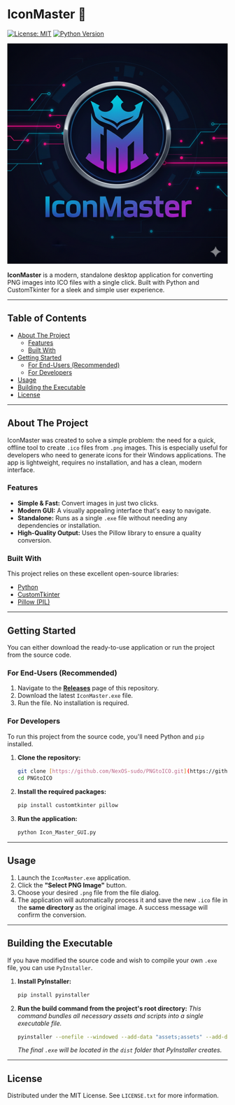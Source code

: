 # IconMaster 🎨

[![License: MIT](https://img.shields.io/badge/License-MIT-yellow.svg)](https://opensource.org/licenses/MIT)
[![Python Version](https://img.shields.io/badge/python-3.8%2B-blue.svg)](https://www.python.org/downloads/)

![IconMaster Project Logo](IconMaster-Logo.jpg)

**IconMaster** is a modern, standalone desktop application for converting PNG images into ICO files with a single click. Built with Python and CustomTkinter for a sleek and simple user experience.

---

## Table of Contents

- [About The Project](#about-the-project)
  - [Features](#features)
  - [Built With](#built-with)
- [Getting Started](#getting-started)
  - [For End-Users (Recommended)](#for-end-users-recommended)
  - [For Developers](#for-developers)
- [Usage](#usage)
- [Building the Executable](#building-the-executable)
- [License](#license)

---

## About The Project

IconMaster was created to solve a simple problem: the need for a quick, offline tool to create `.ico` files from `.png` images. This is especially useful for developers who need to generate icons for their Windows applications. The app is lightweight, requires no installation, and has a clean, modern interface.

### Features

* **Simple & Fast:** Convert images in just two clicks.
* **Modern GUI:** A visually appealing interface that's easy to navigate.
* **Standalone:** Runs as a single `.exe` file without needing any dependencies or installation.
* **High-Quality Output:** Uses the Pillow library to ensure a quality conversion.

### Built With

This project relies on these excellent open-source libraries:

* [Python](https://www.python.org/)
* [CustomTkinter](https://github.com/TomSchimansky/CustomTkinter)
* [Pillow (PIL)](https://python-pillow.org/)

---

## Getting Started

You can either download the ready-to-use application or run the project from the source code.

### For End-Users (Recommended)

1.  Navigate to the [**Releases**](https://github.com/NexOS-sudo/PNGtoICO/releases) page of this repository.
2.  Download the latest `IconMaster.exe` file.
3.  Run the file. No installation is required.

### For Developers

To run this project from the source code, you'll need Python and `pip` installed.

1.  **Clone the repository:**
    ```sh
    git clone [https://github.com/NexOS-sudo/PNGtoICO.git](https://github.com/NexOS-sudo/PNGtoICO.git)
    cd PNGtoICO
    ```

2.  **Install the required packages:**
    ```sh
    pip install customtkinter pillow
    ```

3.  **Run the application:**
    ```sh
    python Icon_Master_GUI.py
    ```

---

## Usage

1.  Launch the `IconMaster.exe` application.
2.  Click the **"Select PNG Image"** button.
3.  Choose your desired `.png` file from the file dialog.
4.  The application will automatically process it and save the new `.ico` file in the **same directory** as the original image. A success message will confirm the conversion.

---

## Building the Executable

If you have modified the source code and wish to compile your own `.exe` file, you can use `PyInstaller`.

1.  **Install PyInstaller:**
    ```sh
    pip install pyinstaller
    ```

2.  **Run the build command from the project's root directory:**
    *This command bundles all necessary assets and scripts into a single executable file.*
    ```sh
    pyinstaller --onefile --windowed --add-data "assets;assets" --add-data "cacert.pem;." --hidden-import "PIL" --hidden-import "customtkinter" Icon_Master_GUI.py Icon_Converter_Algorithm.py
    ```
    *The final `.exe` will be located in the `dist` folder that PyInstaller creates.*

---

## License

Distributed under the MIT License. See `LICENSE.txt` for more information.
